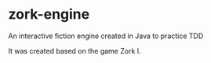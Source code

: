 # zork-engine

An interactive fiction engine created in Java to practice TDD

It was created based on the game Zork I.
